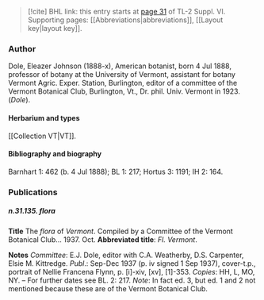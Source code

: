 > [!cite] BHL link: this entry starts at [page 31](https://www.biodiversitylibrary.org/item/103835#page/41/mode/1up) of TL-2 Suppl. VI.
> Supporting pages: [[Abbreviations|abbreviations]], [[Layout key|layout key]].

### Author

Dole, Eleazer Johnson (1888-x), American botanist, born 4 Jul 1888, professor of botany at the University of Vermont, assistant for botany Vermont Agric. Exper. Station, Burlington, editor of a committee of the Vermont Botanical Club, Burlington, Vt., Dr. phil. Univ. Vermont in 1923. (*Dole*).

#### Herbarium and types

[[Collection VT|VT]].

#### Bibliography and biography

Barnhart 1: 462 (b. 4 Jul 1888); BL 1: 217; Hortus 3: 1191; IH 2: 164.

### Publications

##### n.31.135. flora

**Title**
The *flora* of *Vermont*. Compiled by a Committee of the Vermont Botanical Club... 1937. Oct.
**Abbreviated title**: *Fl. Vermont*.

**Notes**
*Committee*: E.J. Dole, editor with C.A. Weatherby, D.S. Carpenter, Elsie M. Kittredge.
*Publ*.: Sep-Dec 1937 (p. iv signed 1 Sep 1937), cover-t.p., portrait of Nellie Francena Flynn, p. \[i\]-xiv, \[xv\], \[1\]-353. *Copies*: HH, L, MO, NY. – For further dates see BL. 2: 217.
*Note*: In fact ed. 3, but ed. 1 and 2 not mentioned because these are of the Vermont Botanical Club.

